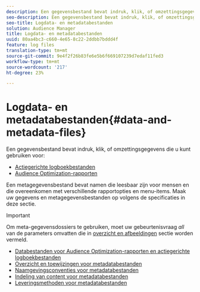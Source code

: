 ```yaml
---
description: Een gegevensbestand bevat indruk, klik, of omzettingsgegevens die u in de rapporten van de Audience Optimization en voor Acteerbare Logdossiers kunt gebruiken. Een metagegevensbestand bevat namen die leesbaar zijn voor mensen en die overeenkomen met verschillende rapportopties en menu-items. Maak uw gegevens en metagegevensbestanden op volgens de specificaties in deze sectie.
seo-description: Een gegevensbestand bevat indruk, klik, of omzettingsgegevens die u in de rapporten van de Audience Optimization en voor Acteerbare Logdossiers kunt gebruiken. Een metagegevensbestand bevat namen die leesbaar zijn voor mensen en die overeenkomen met verschillende rapportopties en menu-items. Maak uw gegevens en metagegevensbestanden op volgens de specificaties in deze sectie.
seo-title: Logdata- en metadatabestanden
solution: Audience Manager
title: Logdata- en metadatabestanden
uuid: 80aa4bc3-c660-4e65-8c22-2ddbb7bddd4f
feature: log files
translation-type: tm+mt
source-git-commit: 9e4f2f26b83fe6e5b6f669107239d7edaf11fed3
workflow-type: tm+mt
source-wordcount: '217'
ht-degree: 23%

---
```



# Logdata- en metadatabestanden{#data-and-metadata-files}

Een gegevensbestand bevat indruk, klik, of omzettingsgegevens die u kunt gebruiken voor:

* [Actiegerichte logboekbestanden](/help/using/integration/media-data-integration/actionable-log-files.md)
* [Audience Optimization-rapporten](/help/using/reporting/audience-optimization-reports/audience-optimization-reports.md)

Een metagegevensbestand bevat namen die leesbaar zijn voor mensen en die overeenkomen met verschillende rapportopties en menu-items. Maak uw gegevens en metagegevensbestanden op volgens de specificaties in deze sectie.

>[!IMPORTANT]
>
>Om meta-gegevensdossiers te gebruiken, moet uw gebeurtenisvraag *all* van de parameters omvatten die in [overzicht en afbeeldingen](../../../reporting/audience-optimization-reports/metadata-files-intro/metadata-file-overview.md) sectie worden vermeld.

* [Databestanden voor Audience Optimization-rapporten en actiegerichte logboekbestanden](/help/using/reporting/audience-optimization-reports/metadata-files-intro/datafiles-intro.md)
* [Overzicht en toewijzingen voor metadatabestanden](/help/using/reporting/audience-optimization-reports/metadata-files-intro/metadata-file-overview.md)
* [Naamgevingsconventies voor metadatabestanden](/help/using/reporting/audience-optimization-reports/metadata-files-intro/metadata-file-names.md)
* [Indeling van content voor metadatabestanden](/help/using/reporting/audience-optimization-reports/metadata-files-intro/metadata-file-contents.md)
* [Leveringsmethoden voor metadatabestanden](/help/using/reporting/audience-optimization-reports/metadata-files-intro/metadata-delivery-methods.md)